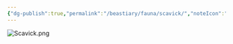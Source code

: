 ```yaml
---
{"dg-publish":true,"permalink":"/beastiary/fauna/scavick/","noteIcon":"","updated":"2025-02-23T14:17:47.308-08:00"}
---
```


![Scavick.png](/img/user/zz.%20Behind%20the%20Scenes/Resources/Scavick.png)